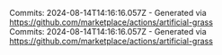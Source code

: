 Commits: 2024-08-14T14:16:16.057Z - Generated via https://github.com/marketplace/actions/artificial-grass
<br>
Commits: 2024-08-14T14:16:16.057Z - Generated via https://github.com/marketplace/actions/artificial-grass
<br>

